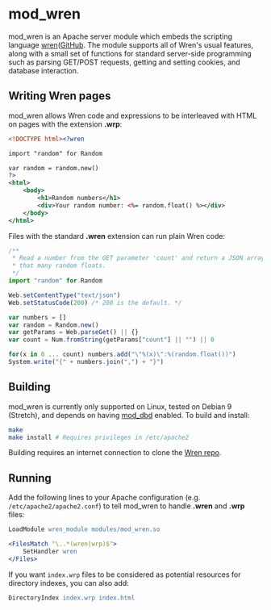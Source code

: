 # mod_wren

mod_wren is an Apache server module which embeds the scripting language
[wren](https://wren.io)([GitHub](https://github.com/munificent/wren). The
module supports all of Wren's usual features, along with a small set of
functions for standard server-side programming such as parsing GET/POST
requests, getting and setting cookies, and database interaction.

## Writing Wren pages

mod_wren allows Wren code and expressions to be interleaved with HTML on pages
with the extension **.wrp**:

```xml
<!DOCTYPE html><?wren

import "random" for Random

var random = random.new()
?>
<html>
	<body>
		<h1>Random numbers</h1>
		<div>Your random number: <%= random.float() %></div>
	</body>
</html>
```

Files with the standard **.wren** extension can run plain Wren code:

```javascript
/**
 * Read a number from the GET parameter 'count' and return a JSON array of
 * that many random floats.
 */
import "random" for Random

Web.setContentType("text/json")
Web.setStatusCode(200) /* 200 is the default. */

var numbers = []
var random = Random.new()
var getParams = Web.parseGet() || {}
var count = Num.fromString(getParams["count"] || "") || 0

for(x in 0 ... count) numbers.add("\"%(x)\":%(random.float())")
System.write("{" + numbers.join(",") + "}")
```

## Building

mod_wren is currently only supported on Linux, tested on Debian 9 (Stretch),
and depends on having
[mod_dbd](https://httpd.apache.org/docs/2.4/mod/mod_dbd.html) enabled. To
build and install:

```bash
make
make install # Requires privileges in /etc/apache2
```

Building requires an internet connection to clone the
[Wren repo](https://github.com/munificent/wren). 

## Running

Add the following lines to your Apache configuration (e.g.
``/etc/apache2/apache2.conf``) to tell mod_wren to handle **.wren** and
**.wrp** files:

```apache
LoadModule wren_module modules/mod_wren.so

<FilesMatch "\..*(wren|wrp)$">
	SetHandler wren
</Files>
```

If you want ``index.wrp`` files to be considered as potential resources for
directory indexes, you can also add:

```apache
DirectoryIndex index.wrp index.html
```
